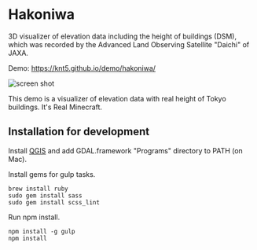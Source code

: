 # Hakoniwa

3D visualizer of elevation data including the height of buildings (DSM), which was recorded by the Advanced Land Observing Satellite "Daichi" of JAXA.

Demo: https://knt5.github.io/demo/hakoniwa/

![screen shot](https://knt5.github.io/assets/img/twitter/summary-large-image/hakoniwa.jpg)

This demo is a visualizer of elevation data with real height of Tokyo buildings. It's Real Minecraft.

## Installation for development

Install [QGIS](http://www.qgis.org/) and add GDAL.framework "Programs" directory to PATH (on Mac).

Install gems for gulp tasks.

```
brew install ruby
sudo gem install sass
sudo gem install scss_lint
```

Run npm install.

```
npm install -g gulp
npm install
```
